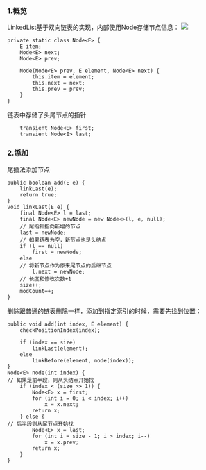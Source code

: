 ### 1.概览
LinkedList基于双向链表的实现，内部使用Node存储节点信息：
![](https://raw.githubusercontent.com/haobinaa/DataStructure-DesignPattern/master/images/LinkedList.jpg)
``` 
private static class Node<E> {
    E item;
    Node<E> next;
    Node<E> prev;

    Node(Node<E> prev, E element, Node<E> next) {
        this.item = element;
        this.next = next;
        this.prev = prev;
    }
}
```
链表中存储了头尾节点的指针
``` 
    transient Node<E> first;
    transient Node<E> last;
```

### 2.添加
尾插法添加节点
``` 
public boolean add(E e) {
    linkLast(e);
    return true;
}
void linkLast(E e) {
    final Node<E> l = last;
    final Node<E> newNode = new Node<>(l, e, null);
    // 尾指针指向新增的节点
    last = newNode;
    // 如果链表为空，新节点也是头结点
    if (l == null)
        first = newNode;
    else
    // 将新节点作为原来尾节点的后继节点
        l.next = newNode;
    // 长度和修改次数+1
    size++;
    modCount++;
}
```
删除跟普通的链表删除一样，添加到指定索引的时候，需要先找到位置：
``` 
public void add(int index, E element) {
    checkPositionIndex(index);

    if (index == size)
        linkLast(element);
    else
        linkBefore(element, node(index));
}
Node<E> node(int index) {
// 如果是前半段，则从头结点开始找
    if (index < (size >> 1)) {
        Node<E> x = first;
        for (int i = 0; i < index; i++)
            x = x.next;
        return x;
    } else {
// 后半段则从尾节点开始找
        Node<E> x = last;
        for (int i = size - 1; i > index; i--)
            x = x.prev;
        return x;
    }
}
```